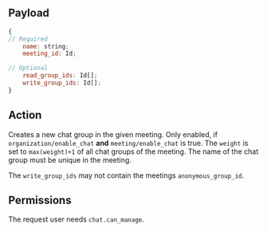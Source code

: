 ## Payload
```js
{
// Required
    name: string;
    meeting_id: Id;

// Optional
    read_group_ids: Id[];
    write_group_ids: Id[];
}
```

## Action
Creates a new chat group in the given meeting. Only enabled, if `organization/enable_chat` **and** `meeting/enable_chat` is true. The `weight` is set to `max(weight)+1` of all chat groups of the meeting.
The name of the chat group must be unique in the meeting.

The `write_group_ids` may not contain the meetings `anonymous_group_id`.

## Permissions
The request user needs `chat.can_manage`.

